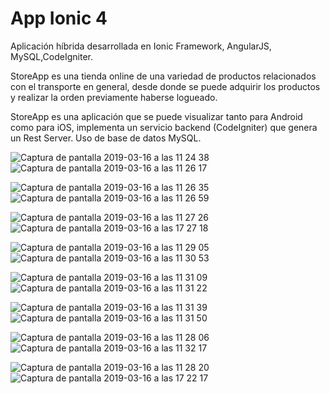# App Ionic 4

Aplicación híbrida desarrollada en Ionic Framework, AngularJS, MySQL,CodeIgniter.


StoreApp es una tienda online de una variedad de productos relacionados con el transporte en general, desde donde se puede adquirir los productos y realizar la orden previamente haberse logueado.

 
StoreApp es una aplicación que se puede visualizar tanto para Android como para iOS, implementa un servicio backend (CodeIgniter) que genera un Rest Server. Uso de base de datos MySQL.

![Captura de pantalla 2019-03-16 a las 11 24 38](https://user-images.githubusercontent.com/10947013/54477287-dc079980-4806-11e9-8a69-26dcc77d4327.png)![Captura de pantalla 2019-03-16 a las 11 26 17](https://user-images.githubusercontent.com/10947013/54477347-25f07f80-4807-11e9-9afb-d5939475d59a.png)

![Captura de pantalla 2019-03-16 a las 11 26 35](https://user-images.githubusercontent.com/10947013/54477368-57694b00-4807-11e9-85f5-d7f1c98e8739.png)![Captura de pantalla 2019-03-16 a las 11 26 59](https://user-images.githubusercontent.com/10947013/54477395-add68980-4807-11e9-8da2-e26ba268dc3e.png)

![Captura de pantalla 2019-03-16 a las 11 27 26](https://user-images.githubusercontent.com/10947013/54477910-e88ef080-480c-11e9-9aa6-54e878b0337a.png)![Captura de pantalla 2019-03-16 a las 17 27 18](https://user-images.githubusercontent.com/10947013/54478305-e9c21c80-4810-11e9-81a2-497a5c8ca857.png)

![Captura de pantalla 2019-03-16 a las 11 29 05](https://user-images.githubusercontent.com/10947013/54477948-48859700-480d-11e9-96c5-2ac14a856f7b.png)![Captura de pantalla 2019-03-16 a las 11 30 53](https://user-images.githubusercontent.com/10947013/54477978-8da9c900-480d-11e9-804a-39c77d472fd7.png)

![Captura de pantalla 2019-03-16 a las 11 31 09](https://user-images.githubusercontent.com/10947013/54478001-c8abfc80-480d-11e9-971c-fa387e5a3a44.png)![Captura de pantalla 2019-03-16 a las 11 31 22](https://user-images.githubusercontent.com/10947013/54478005-e24d4400-480d-11e9-9009-5969d30b85ae.png)

![Captura de pantalla 2019-03-16 a las 11 31 39](https://user-images.githubusercontent.com/10947013/54478011-fa24c800-480d-11e9-9736-520ccb93d678.png)![Captura de pantalla 2019-03-16 a las 11 31 50](https://user-images.githubusercontent.com/10947013/54478131-550aef00-480f-11e9-9055-c2fbb7a8e9c3.png)

![Captura de pantalla 2019-03-16 a las 11 28 06](https://user-images.githubusercontent.com/10947013/54477988-ab772e00-480d-11e9-8268-2ed9c53f8225.png)![Captura de pantalla 2019-03-16 a las 11 32 17](https://user-images.githubusercontent.com/10947013/54478114-2a209b00-480f-11e9-974e-414fea7f9a0a.png)

![Captura de pantalla 2019-03-16 a las 11 28 20](https://user-images.githubusercontent.com/10947013/54478240-38bb8200-4810-11e9-80fa-9c66f1b3abf9.png)![Captura de pantalla 2019-03-16 a las 17 22 17](https://user-images.githubusercontent.com/10947013/54478247-57217d80-4810-11e9-8f40-8d2ccd922547.png)








 
